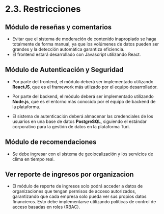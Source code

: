 # 2.3. Restricciones


## Módulo de reseñas y comentarios
- Evitar que el sistema de moderación de contenido inapropiado se haga totalmente de forma manual, ya que los volúmenes de datos pueden ser grandes y la detección automática garantiza eficiencia.
- El frontend estará desarrollado con Javascript utilizando React.

## Módulo de Autenticación y Seguridad
- Por parte del frontend, el módulo deberá ser implementado utilizando **ReactJS**, que es el framework más utlizado por el equipo desarrollador.

- Por parte del backend, el módulo deberá ser implementado utilizando **Node.js**, que es el entorno más conocido por el equipo de backend de la plataforma.
  
- El sistema de autenticación deberá almacenar las credenciales de los usuarios en una base de datos **PostgreSQL**, siguiendo el estándar corporativo para la gestión de datos en la plataforma Turi.

## Módulo de recomendaciones

- Se debe ingresar con el sistema de geolocalización y los servicios de clima en tiempo real.

## Ver reporte de ingresos por organizacion

- El módulo de reporte de ingresos solo podrá acceder a datos de organizaciones que tengan permisos de acceso autorizados, garantizando que cada empresa solo pueda ver sus propios datos financieros. Esto debe implementarse utilizando políticas de control de acceso basadas en roles (RBAC).


